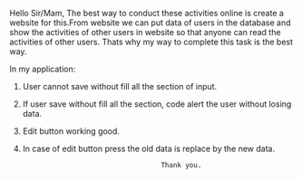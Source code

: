 Hello Sir/Mam,
    The best way to conduct these activities online is create a  website for this.From website we can put data of users in the database and show the activities of other users in website so that anyone can read the activities of other users. Thats why my way to complete this task is the best way.
    
In my application:
  1. User cannot save without fill all the section of input.
  2. If user save without fill all the section, code alert the user without losing data.
  3. Edit button working good.
  3. In case of edit button press the old data is replace by the new data.
  
                                           
                                           Thank you.
